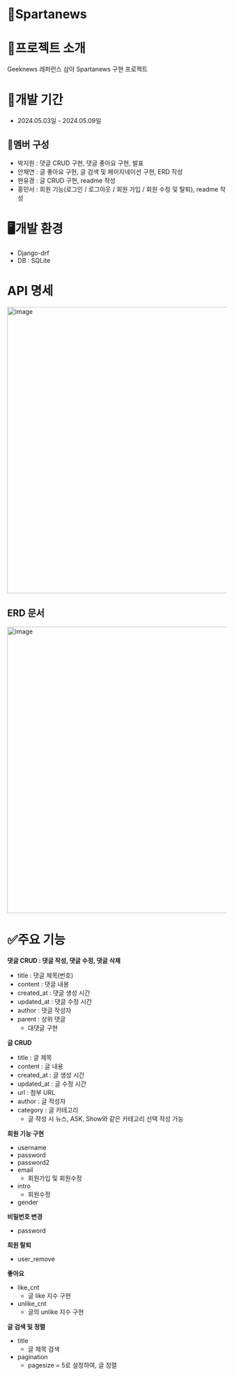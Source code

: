 # 🔡Spartanews

# 📝프로젝트 소개
Geeknews 레퍼런스 삼아 Spartanews 구현 프로젝트

# 📅개발 기간
* 2024.05.03일 - 2024.05.09일
  
## 👥멤버 구성
*  박지원 : 댓글 CRUD 구현, 댓글 좋아요 구현, 발표
*  안채연 : 글 좋아요 구현, 글 검색 및 페이지네이션 구현, ERD 작성
*  현유경 : 글 CRUD 구현, readme 작성
*  홍민서 : 회원 기능(로그인 / 로그아웃 / 회원 가입 / 회원 수정 및 탈퇴), readme 작성
  
# 🖥️개발 환경
* Django-drf
* DB : SQLite

# API 명세

<img width="655" alt="image" src="https://github.com/YugyeongHyun/news_team10/assets/159987685/198e3f16-7550-4824-97b8-7a64f7f1ff0e">



## ERD 문서

<img width="655" alt="image"  src="https://github.com/YugyeongHyun/news_team10/assets/159987685/db007268-230c-4fd1-b805-b66d2df8f29f">



# ✅주요 기능
**댓글 CRUD : 댓글 작성, 댓글 수정, 댓글 삭제**  
  - title : 댓글 제목(번호)
  - content : 댓글 내용
  - created_at : 댓글 생성 시간
  - updated_at : 댓글 수정 시간
  - author : 댓글 작성자
  - parent : 상위 댓글
      - 대댓글 구현

**글 CRUD**  
  - title : 글 제목
  - content : 글 내용
  - created_at : 글 생성 시간
  - updated_at : 글 수정 시간
  - url : 첨부 URL
  - author : 글 작성자
  - category : 글 카테고리
      - 글 작성 시 뉴스, ASK, Show와 같은 카테고리 선택 작성 가능

**회원 기능 구현**  
  - username
  - password
  - password2
  - email
    - 회원가입 및 회원수정
  - intro
    - 회원수정
  - gender

**비밀번호 변경**  
  - password

**회원 탈퇴**
  - user_remove

**좋아요**  
  - like_cnt
    - 글 like 지수 구현
  - unlike_cnt
    - 글의 unlike 지수 구현

**글 검색 및 정렬**
  - title
    - 글 제목 검색
  - pagination
    - pagesize = 5로 설정하여, 글 정렬
   


